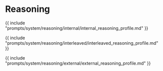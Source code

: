 # Reasoning

{{ include "prompts/system/reasoning/internal/internal_reasoning_profile.md" }}

{{ include "prompts/system/reasoning/interleaved/interleaved_reasoning_profile.md" }}

{{ include "prompts/system/reasoning/external/external_reasoning_profile.md" }}

